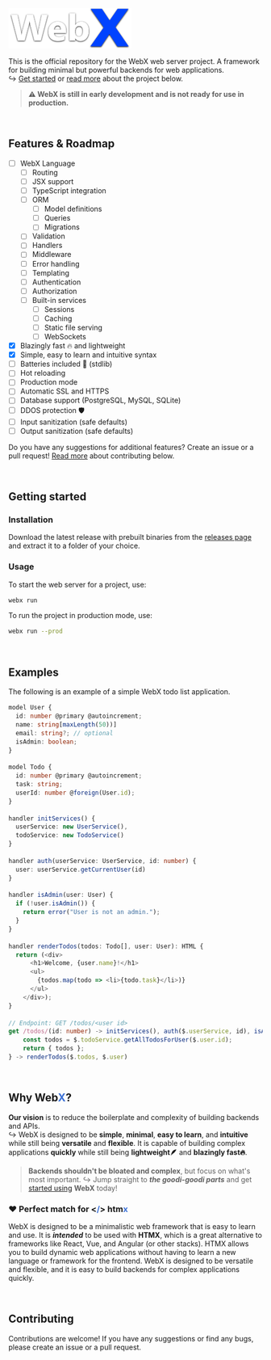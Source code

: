 
<br>
<img src="assets/logo.png" height="80px" />

This is the official repository for the WebX web server project.
A framework for building minimal but powerful backends for web applications.\
↪ [Get started](#getting-started) or [read more](#why-webx) about the project below.

> **⚠️ WebX is still in early development and is not ready for use in production.**

<br>

## Features & Roadmap
- [ ] WebX Language
    - [ ] Routing
    - [ ] JSX support
    - [ ] TypeScript integration
    - [ ] ORM
        - [ ] Model definitions
        - [ ] Queries
        - [ ] Migrations
    - [ ] Validation
    - [ ] Handlers
    - [ ] Middleware
    - [ ] Error handling
    - [ ] Templating
    - [ ] Authentication
    - [ ] Authorization
    - [ ] Built-in services
        - [ ] Sessions
        - [ ] Caching
        - [ ] Static file serving
        - [ ] WebSockets
- [X] Blazingly fast 🔥 and lightweight
- [X] Simple, easy to learn and intuitive syntax
- [ ] Batteries included 🔋 (stdlib)
- [ ] Hot reloading
- [ ] Production mode
- [ ] Automatic SSL and HTTPS
- [ ] Database support (PostgreSQL, MySQL, SQLite)
- [ ] DDOS protection 🛡️
- [ ] Input sanitization (safe defaults)
- [ ] Output sanitization (safe defaults)

Do you have any suggestions for additional features?
Create an issue or a pull request!
[Read more](#contributing) about contributing below.

<br>

## Getting started
### Installation
Download the latest release with prebuilt binaries from the [releases page](https://github.com/WilliamRagstad/WebX/releases) and extract it to a folder of your choice.

### Usage
To start the web server for a project, use:
```sh
webx run
```

To run the project in production mode, use:
```sh
webx run --prod
```

<br>

## Examples
The following is an example of a simple WebX todo list application.
```typescript
model User {
  id: number @primary @autoincrement;
  name: string[maxLength(50))]
  email: string?; // optional
  isAdmin: boolean;
}

model Todo {
  id: number @primary @autoincrement;
  task: string;
  userId: number @foreign(User.id);
}

handler initServices() { 
  userService: new UserService(),
  todoService: new TodoService()
}

handler auth(userService: UserService, id: number) {
  user: userService.getCurrentUser(id)
}

handler isAdmin(user: User) {
  if (!user.isAdmin()) {
    return error("User is not an admin.");
  }
}

handler renderTodos(todos: Todo[], user: User): HTML {
  return (<div>
      <h1>Welcome, {user.name}!</h1>
      <ul>
        {todos.map(todo => <li>{todo.task}</li>)}
      </ul>
    </div>);
}

// Endpoint: GET /todos/<user id>
get /todos/(id: number) -> initServices(), auth($.userService, id), isAdmin($.user) {
    const todos = $.todoService.getAllTodosForUser($.user.id);
    return { todos };
} -> renderTodos($.todos, $.user)
```

<br>

## Why Web<font color="#3d72d7">X</font>?
**Our vision** is to reduce the boilerplate and complexity of building backends and APIs.\
↪ WebX is designed to be **simple**, **minimal**, **easy to learn**, and **intuitive** while still being **versatile** and **flexible**.
It is capable of building complex applications **quickly** while still being **lightweight🪶** and **blazingly fast🔥**.

> **Backends shouldn't be bloated and complex**, but focus on what's most important.
> ↪ Jump straight to ***the goodi-goodi parts*** and get [started using](#getting-started) **WebX** today!

### ❤️ Perfect match for <b><<font color="#3d72d7">/</font>> htm<font color="#3d72d7">x</font></b>
WebX is designed to be a minimalistic web framework that is easy to learn and use.
It is ***intended*** to be used with **HTMX**, which is a great alternative to frameworks like React, Vue, and Angular (or other stacks).
HTMX allows you to build dynamic web applications without having to learn a new language or framework for the frontend.
WebX is designed to be versatile and flexible, and it is easy to build backends for complex applications quickly.

<br>

## Contributing
Contributions are welcome!
If you have any suggestions or find any bugs, please create an issue or a pull request.